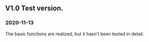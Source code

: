 

## V1.0 Test version.

### 2020-11-13

The basic functions are realized, but it hasn't been tested in detail.


